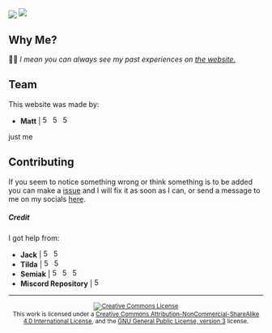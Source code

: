 <img align="center" src="https://i.ibb.co/LhDJzWy/header.png" />
<img src="https://img.shields.io/github/last-commit/punctuations/juststop">
<br>

## Why Me?

🤷‍♂️ _I mean you can always see my past experiences on [the website.](https://dont-ping.me/)_

## Team

This website was made by:

- **Matt** | <a href="https://github.com/punctuations" rel="some text"><img href="example.com" src="https://i.ibb.co/qMd86h7/github.png" width="16" height="16" title="GitHub" alt="500px"></a> <a href="https://www.reddit.com/u/yetanothersemicolon" rel="some text"><img href="example.com" src="https://i.ibb.co/rwdHBtx/reddit.png" width="16" height="16" title="Reddit" alt="500px"></a> <a href="https://twitter.com/wwwdotca" rel="some text"><img href="example.com" src="https://i.ibb.co/k9ssgyB/twitterlogo.png" width="16" height="16" title="Twitter" alt="500px"></a>
<p align="left">just me</p>

## Contributing

If you seem to notice something wrong or think something is to be added you can make a [issue](https://github.com/punctuations/juststop/issues) and I will fix it as soon as I can, or send a message to me on my socials <a href="http://dont-ping.me/">here</a>.

##### Credit

I got help from:

- **Jack** | <a href="https://github.com/jacc" rel="some text"><img href="example.com" src="https://i.ibb.co/qMd86h7/github.png" width="16" height="16" title="GitHub" alt="500px"></a> <a href="https://twitter.com/laf0nd" rel="some text"><img href="example.com" src="https://i.ibb.co/k9ssgyB/twitterlogo.png" width="16" height="16" title="Twitter" alt="500px"></a>
- **Tilda** | <a href="https://github.com/tilda" rel="some text"><img href="example.com" src="https://i.ibb.co/qMd86h7/github.png" width="16" height="16" title="GitHub" alt="500px"></a> <a href="https://www.reddit.com/u/RShotZz" rel="some text"><img href="example.com" src="https://i.ibb.co/rwdHBtx/reddit.png" width="16" height="16" title="Reddit" alt="500px"></a>
- **Semiak** | <a href="https://github.com/iAlex11" rel="some text"><img href="example.com" src="https://i.ibb.co/qMd86h7/github.png" width="16" height="16" title="GitHub" alt="500px"></a> <a href="https://www.reddit.com/u/iAlex11" rel="some text"><img href="example.com" src="https://i.ibb.co/rwdHBtx/reddit.png" width="16" height="16" title="Reddit" alt="500px"></a> <a href="https://twitter.com/semiak_" rel="some text"><img href="example.com" src="https://i.ibb.co/k9ssgyB/twitterlogo.png" width="16" height="16" title="Twitter" alt="500px"></a>
- **Miscord Repository** | <a href="https://github.com/utilefordiscord/Miscord" rel="some text"><img href="example.com" src="https://i.ibb.co/qMd86h7/github.png" width="16" height="16" title="GitHub Repository" alt="500px"></a>

<hr>

<div align="center"><sup><a rel="license" href="http://creativecommons.org/licenses/by-nc-sa/4.0/"><img alt="Creative Commons License" style="border-width:0" src="https://i.creativecommons.org/l/by-nc-sa/4.0/80x15.png" /></a><br />This work is licensed under a <a rel="license" href="http://creativecommons.org/licenses/by-nc-sa/4.0/">Creative Commons Attribution-NonCommercial-ShareAlike 4.0 International License</a>, and the <a href="https://www.gnu.org/licenses/gpl-3.0.html">GNU General Public License, version 3</a> license.</sup></div>
